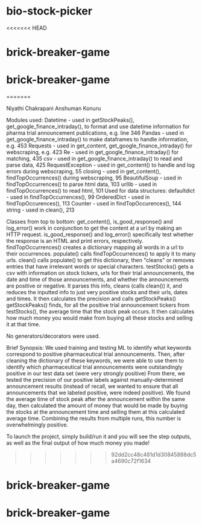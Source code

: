 # bio-stock-picker
<<<<<<< HEAD
# brick-breaker-game
# brick-breaker-game
=======

Niyathi Chakrapani
Anshuman Konuru

Modules used:
Datetime - used in getStockPeaks(), get_google_finance_intraday(), to format and use datetime information for pharma trial 
announcement publications, e.g. line 346
Pandas - used in get_google_finance_intraday() to make dataframes to handle information, e.g. 453
Requests - used in get_content, get_google_finance_intraday() for webscraping, e.g. 423
Re - used in get_google_finance_intraday() for matching, 435
csv - used in get_google_finance_intraday() to read and parse data, 425
RequestException - used in get_content() to handle and log errors during webscraping, 55
closing - used in get_content(), findTopOccurrences() during webscraping, 95
BeautifulSoup - used in findTopOccurrences() to parse html data, 103
urllib - used in findTopOccurrences() to read html, 101
Used for data structures:
defaultdict - used in findTopOccurrences(), 99
OrderedDict - used in findTopOccurences(), 113
Counter - used in findTopOccurences(), 144
string - used in clean(), 213

Classes from top to bottom:
get_content(), is_good_response() and log_error() work in conjunction to get the content at a url by making an HTTP request.
is_good_response() and log_error() specifically test whether the response is an HTML and print errors, respectively.
findTopOccurrences() creates a dictionary mapping all words in a url to their occurrences.
populate() calls findTopOccurrences() to apply it to many urls.
clean() calls populate() to get this dictionary, then "cleans" or removes entries that have irrelevant words or special 
characters.
testStocks() gets a csv with information on stock tickers, urls for their trial announcements, the date and time of
those announcements, and whether the announcements are positive or negative. It parses this info, cleans (calls clean()) it,
and reduces the inputted info to just very positive stocks and their urls, dates and times. It then calculates the precision
and calls getStockPeaks()
getStockPeaks() finds, for all the positive trial announcement tickers from testStocks(), the average time that the stock
peak occurs. It then calculates how much money you would make from buying all these stocks and selling it at that time.

No generators/decorators were used.

Brief Synopsis:
We used training and testing ML to identify what keywords correspond to positive pharmaceutical trial announcements. 
Then, after cleaning the dictionary of these keywords, we were able to use them to identify which pharmaceutical trial 
announcements were outstandingly positive in our test data set (were very strongly positive) From there, we tested 
the precision of our positive labels against manually-determined announcement results (instead of recall, we wanted 
to ensure that all announcements that we labeled positive, were indeed positive). We found the average time of stock peak 
after the announcement within the same day, then calculated the amount of money that would be made by buying the
stocks at the announcement time and selling them at this calculated average time. Combining the results from multiple runs,
this number is overwhelmingly positive.

To launch the project, simply build/run it and you will see the step outputs, as well as the final output of how much
money you made!
>>>>>>> 92dd2cc48c481d1d30845888dc5a4690c72f1634
# brick-breaker-game
# brick-breaker-game
